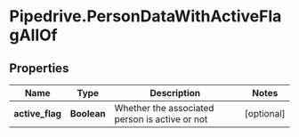 # Pipedrive.PersonDataWithActiveFlagAllOf

## Properties

Name | Type | Description | Notes
------------ | ------------- | ------------- | -------------
**active_flag** | **Boolean** | Whether the associated person is active or not | [optional] 


